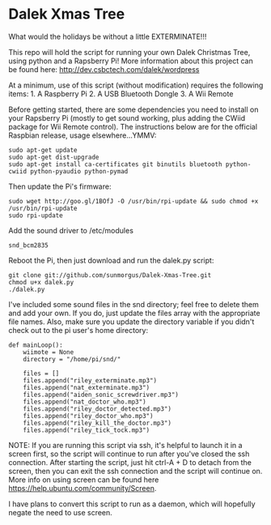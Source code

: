 Dalek Xmas Tree
===============

What would the holidays be without a little EXTERMINATE!!!

This repo will hold the script for running your own Dalek Christmas Tree, using python and a Rapsberry Pi! More information about this project can be found here: http://dev.csbctech.com/dalek/wordpress

At a minimum, use of this script (without modification) requires the following items:
	1. A Raspberry Pi
	2. A USB Bluetooth Dongle
	3. A Wii Remote

Before getting started, there are some dependencies you need to install on your Rapsberry Pi (mostly to get sound working, plus adding the CWiid package for Wii Remote control). The instructions below are for the official Raspbian release, usage elsewhere...YMMV:

	sudo apt-get update
	sudo apt-get dist-upgrade
	sudo apt-get install ca-certificates git binutils bluetooth python-cwiid python-pyaudio python-pymad
	
Then update the Pi's firmware:

	sudo wget http://goo.gl/1BOfJ -O /usr/bin/rpi-update && sudo chmod +x /usr/bin/rpi-update 
	sudo rpi-update
	
Add the sound driver to /etc/modules

	snd_bcm2835
	
Reboot the Pi, then just download and run the dalek.py script:

	git clone git://github.com/sunmorgus/Dalek-Xmas-Tree.git
	chmod u+x dalek.py
	./dalek.py
	
I've included some sound files in the snd directory; feel free to delete them and add your own. If you do, just update the files array with the appropriate file names. Also, make sure you update the directory variable if you didn't check out to the pi user's home directory:

	def mainLoop():
	    wiimote = None
	    directory = "/home/pi/snd/"
	
	    files = []
	    files.append("riley_exterminate.mp3")
	    files.append("nat_exterminate.mp3")
	    files.append("aiden_sonic_screwdriver.mp3")
	    files.append("nat_doctor_who.mp3")
	    files.append("riley_doctor_detected.mp3")
	    files.append("riley_doctor_who.mp3")
	    files.append("riley_kill_the_doctor.mp3")
	    files.append("riley_tick_tock.mp3")

NOTE: If you are running this script via ssh, it's helpful to launch it in a screen first, so the script will continue to run after you've closed the ssh connection. After starting the script, just hit ctrl-A + D to detach from the screen, then you can exit the ssh connection and the script will continue on. More info on using screen can be found here https://help.ubuntu.com/community/Screen.

I have plans to convert this script to run as a daemon, which will hopefully negate the need to use screen.
